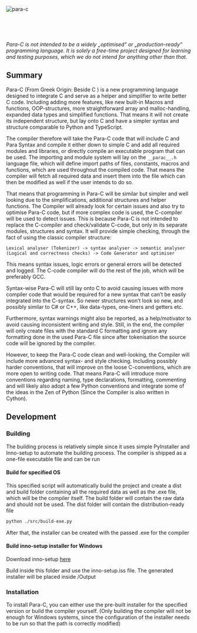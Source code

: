 ![para-c](https://socialify.git.ci/Luna-Klatzer/para-c/image?description=1&forks=1&issues=1&language=1&logo=https%3A%2F%2Fraw.githubusercontent.com%2FLuna-Klatzer%2FPara-C%2Fmain%2FPara-C.png&owner=1&pattern=Charlie%20Brown&pulls=1&stargazers=1&theme=Light)

<br>
<br>
<br>

*Para-C is not intended to be a widely „optimised“ or „production-ready“ programming language. It is solely a free-time
project designed for learning and testing purposes, which we do not intend for anything other than that.*

## Summary

Para-C (From Greek Origin: Beside C ) is a new programming language designed to integrate C and serve as a helper and simplifier to write better C code. Including adding more features, like new built-in Macros and functions, OOP-structures, more straightforward array and malloc-handling, expanded data types and simplified functions. That means it will not create its independent structure, but lay onto C and have a simpler syntax and structure comparable to Python and TypeScript.

The compiler therefore will take the Para-C code that will include C and Para Syntax and compile it either down to simple C and add all required modules and libraries, or directly compile an executable program that can be used. The importing and module system will lay on the `__parac__.h` language file, which will define import paths of files, constants, macros and functions, which are used throughout the compiled code. That means the compiler will fetch all required data and insert them into the file which can then be modified as well if the user intends to do so.

That means that programming in Para-C will be similar but simpler and well looking due to the simplifications, additional structures and helper functions. The Compiler will already look for certain issues and also try to optimise Para-C code, but if more complex code is used, the C-compiler will be used to detect issues. This is because Para-C is not intended to replace the C-compiler and check/validate C-code, but only in its separate modules, structures and syntax. It will provide simple checking, through the fact of using the classic compiler structure:

```
Lexical analyser (Tokenizer) -> syntax analyser -> semantic analyser (Logical and correctness checks) -> Code Generator and optimiser
```

This means syntax issues, logic errors or general errors will be detected and logged. The C-code compiler will do the rest of the job, which will be preferably GCC. 

Syntax-wise Para-C will still lay onto C to avoid causing issues with more compiler code that would be required for a new syntax that can’t be easily integrated into the C-syntax. So newer structures won’t look so new, and possibly similar to C# or C++, like data-types, one-liners and getters etc. 

Furthermore, syntax warnings might also be reported, as a help/motivator to avoid causing inconsistent writing and style. Still, in the end, the compiler will only create files with the standard C formatting and ignore any formatting done in the used Para-C file since after tokenisation the source code will be ignored by the compiler. 

However, to keep the Para-C code clean and well-looking, the Compiler will include more advanced syntax- and style checking. Including possibly harder conventions, that will improve on the loose C-conventions, which are more open to writing code. That means Para-C will introduce more conventions regarding naming, type declarations, formatting, commenting and will likely also adopt a few Python conventions  and integrate some of the ideas in the Zen of Python (Since the Compiler is also written in Cython). 

## Development

### Building

The building process is relatively simple since it uses simple PyInstaller and Inno-setup to automate the building
process. The compiler is shipped as a one-file executable file and can be run 

#### Build for specified OS

This specified script will automatically build the project and create a dist and build folder containing all the 
required data as well as the .exe file, which will be the compiler itself. The build folder will contain the raw data
and should not be used. The dist folder will contain the distribution-ready file

```bash
python ./src/build-exe.py
```

After that, the installer can be created with the passed .exe for the compiler

#### Build inno-setup installer for Windows 

Download inno-setup [here](https://jrsoftware.org/download.php/is.exe)

Build inside this folder and use the inno-setup.iss file. The generated installer will be placed inside /Output

### Installation
 
To install Para-C, you can either use the pre-built installer for the specified version or build the compiler yourself. 
(Only building the compiler will not be enough for Windows systems, since the configuration of the installer needs
to be run so that the path is correctly modified)
